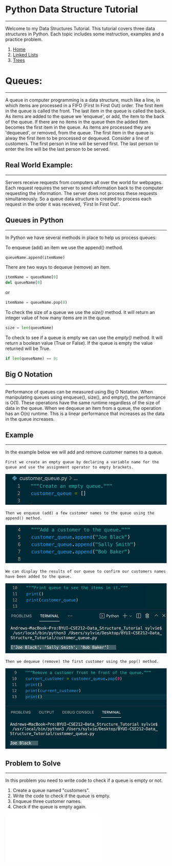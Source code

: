 # Python Data Structure Tutorial
<hr/>
Welcome to my Data Structures Tutorial. This tutorial covers three data structures in Python. Each topic includes some instruction, examples and a practice problem.

1. [Home](welcome.md)
2. [Linked Lists](LinkedLists.md) 
3. [Trees](trees.md)

# Queues:
<hr/>
    A queue in computer programming is a data structure, much like a line, in which items are processed in a FIFO (First In First Out) order. The first item in the queue is called the front. The last item in the queue is called the back. As items are added to the queue we 'enqueue', or add, the item to the back of the queue. If there are no items in the queue then the added item becomes the first item in the queue. As items are processed they are 'dequeued', or removed, from the queue. The first item in the queue is alway the first item to be processed or dequeued. Consider a line of customers. The first person in line will be served first. The last person to enter the line will be the last person to be served.
    
## Real World Example:
<hr/>
    Servers receive requests from computers all over the world for webpages. Each request requires the server to send information back to the computer requesting the information. The server does not process these requests simultaneously. So a queue data structure is created to process each request in the order it was received, 'First In First Out'. 

## Queues in Python
<hr/>
In Python we have several methods in place to help us process queues:  

To enqueue (add) an item we use the append() method.
```python
queueName.append(itemName)
```
There are two ways to dequeue (remove) an item.
```python
itemName = queueName[0]
del queueName[0]
```
or
```python
itemName = queueName.pop(0)
```    
To check the size of a queue we use the *size()* method. It will return an integer value of how many items are in the queue.
```python
size = len(queueName)
```
To check to see if a queue is empty we can use the *empty()* method. It will return a boolean value (True or False). If the queue is empty the value returned will be True.
```python
if len(queueName) == 0:
```

## Big O Notation
<hr/>    
    Performance of queues can be measured using Big O Notation. When manipulating queues using enqueue(), size(), and empty(), the performance is O(1). These operations have the same runtime regardless of the size of data in the queue. When we dequeue an item from a queue, the operation has an O(n) runtime. This is a linear performance that increases as the data in the queue increases.

## Example
<hr/>
    In the example below we will add and remove customer names to a queue.

    First we create an empty queue by declaring a variable name for the queue and use the assignment operator to empty brackets.

![Empty Queue](pictures/Empty_Queue.png)

    Then we enqueue (add) a few customer names to the queue using the append() method.

![Enqueue Customer](pictures/Add_Customer.png)

    We can display the results of our queue to confirm our customers names have been added to the queue.

![Print Queue](pictures/print_queue.png)

    Then we dequeue (remove) the first customer using the pop() method.

![Dequeue Customer](pictures/remove_customer.png)
    

## Problem to Solve
<hr/>
    In this problem you need to write code to check if a queue is empty or not.

1. Create a queue named "customers".
2. Write the code to check if the queue is empty.
3. Enqueue three customer names.
4. Check if the queue is empty again.

![Answer](customer_queue.py)
    
